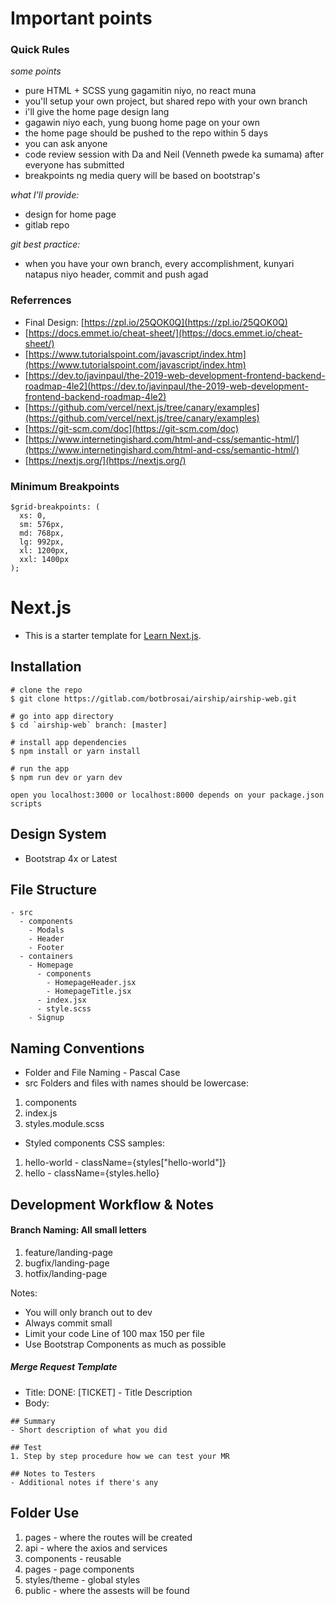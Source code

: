 # Important points

### Quick Rules

_some points_

- pure HTML + SCSS yung gagamitin niyo, no react muna
- you'll setup your own project, but shared repo with your own branch
- i'll give the home page design lang
- gagawin niyo each, yung buong home page on your own
- the home page should be pushed to the repo within 5 days
- you can ask anyone
- code review session with Da and Neil (Venneth pwede ka sumama) after everyone has submitted
- breakpoints ng media query will be based on bootstrap's

_what I'll provide:_

- design for home page
- gitlab repo

_git best practice:_

- when you have your own branch, every accomplishment, kunyari natapus niyo header, commit and push agad

### Referrences

- Final Design: [https://zpl.io/25QOK0Q](https://zpl.io/25QOK0Q)
- [https://docs.emmet.io/cheat-sheet/](https://docs.emmet.io/cheat-sheet/)
- [https://www.tutorialspoint.com/javascript/index.htm](https://www.tutorialspoint.com/javascript/index.htm)
- [https://dev.to/javinpaul/the-2019-web-development-frontend-backend-roadmap-4le2](https://dev.to/javinpaul/the-2019-web-development-frontend-backend-roadmap-4le2)
- [https://github.com/vercel/next.js/tree/canary/examples](https://github.com/vercel/next.js/tree/canary/examples)
- [https://git-scm.com/doc](https://git-scm.com/doc)
- [https://www.internetingishard.com/html-and-css/semantic-html/](https://www.internetingishard.com/html-and-css/semantic-html/)
- [https://nextjs.org/](https://nextjs.org/)

### Minimum Breakpoints

```
$grid-breakpoints: (
  xs: 0,
  sm: 576px,
  md: 768px,
  lg: 992px,
  xl: 1200px,
  xxl: 1400px
);
```

# Next.js

- This is a starter template for [Learn Next.js](https://nextjs.org/learn).

## Installation

```
# clone the repo
$ git clone https://gitlab.com/botbrosai/airship/airship-web.git

# go into app directory
$ cd `airship-web` branch: [master]

# install app dependencies
$ npm install or yarn install

# run the app
$ npm run dev or yarn dev

open you localhost:3000 or localhost:8000 depends on your package.json scripts
```

## Design System

- Bootstrap 4x or Latest

## File Structure

```
- src
  - components
    - Modals
    - Header
    - Footer
  - containers
    - Homepage
      - components
        - HomepageHeader.jsx
        - HomepageTitle.jsx
      - index.jsx
      - style.scss
    - Signup
```

## Naming Conventions

- Folder and File Naming - Pascal Case
- src Folders and files with names should be lowercase:

1. components
2. index.js
3. styles.module.scss

- Styled components CSS samples:

1. hello-world - className={styles["hello-world"]}
2. hello - className={styles.hello}

## Development Workflow & Notes

#### Branch Naming: All small letters

1. feature/landing-page
2. bugfix/landing-page
3. hotfix/landing-page

Notes:

- You will only branch out to dev
- Always commit small
- Limit your code Line of 100 max 150 per file
- Use Bootstrap Components as much as possible

##### Merge Request Template

- Title: DONE: [TICKET] - Title Description
- Body:

```
## Summary
- Short description of what you did

## Test
1. Step by step procedure how we can test your MR

## Notes to Testers
- Additional notes if there's any
```

## Folder Use

1. pages - where the routes will be created
2. api - where the axios and services
3. components - reusable
4. pages - page components
5. styles/theme - global styles
6. public - where the assests will be found
